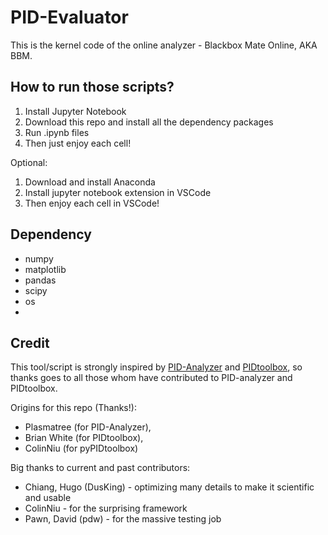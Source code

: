 # PID-Evaluator

This is the kernel code of the online analyzer - Blackbox Mate Online, AKA BBM.

## How to run those scripts?

1. Install Jupyter Notebook
2. Download this repo and install all the dependency packages
3. Run .ipynb files
4. Then just enjoy each cell!



Optional: 
1. Download and install Anaconda
2. Install jupyter notebook extension in VSCode
3. Then enjoy each cell in VSCode!

## Dependency

- numpy
- matplotlib
- pandas
- scipy
- os
- 

## Credit

This tool/script is strongly inspired by [PID-Analyzer](https://github.com/Plasmatree/PID-Analyzer) and [PIDtoolbox](https://github.com/bw1129/PIDtoolbox), so thanks goes to all those whom have contributed to PID-analyzer and PIDtoolbox.

Origins for this repo (Thanks!):

- Plasmatree (for PID-Analyzer),
- Brian White (for PIDtoolbox),
- ColinNiu (for pyPIDtoolbox)

Big thanks to current and past contributors:

- Chiang, Hugo (DusKing) - optimizing many details to make it scientific and usable
- ColinNiu - for the surprising framework
- Pawn, David (pdw) - for the massive testing job
